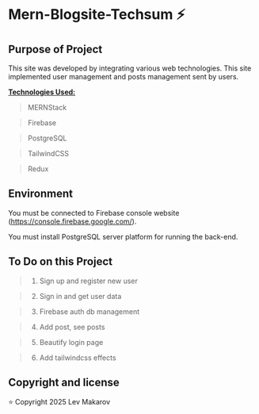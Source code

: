 # Mern-Blogsite-Techsum ⚡️

## Purpose of Project

This site was developed by integrating various web technologies. This site implemented user management and posts management sent by users.

<u><b>Technologies Used:</b></u>
> MERNStack

> Firebase

> PostgreSQL

> TailwindCSS

> Redux

## Environment

You must be connected to Firebase console website (https://console.firebase.google.com/).

You must install PostgreSQL server platform for running the back-end.

## To Do on this Project

> 1. Sign up and register new user

>2. Sign in and get user data

> 3. Firebase auth db management

> 4. Add post, see posts

> 5. Beautify login page

> 6. Add tailwindcss effects

## Copyright and license

⭐️ Copyright 2025 Lev Makarov 